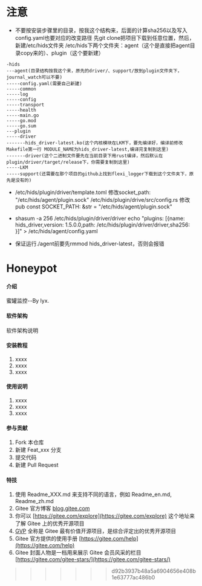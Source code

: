 # 注意
- 不要按安装步骤里的目录，按我这个结构来，后面的计算sha256以及写入config.yaml也要对应的改变路径
先git clone把项目下载到任意位置，然后，新建/etc/hids文件夹
/etc/hids下两个文件夹：agent（这个是直接把agent目录copy来的）、plugin（这个要新建）

```
-hids
---agent(目录结构按我这个来，原先的driver/、support/放到plugin文件夹下，journal_watch可以不要)
-----config.yaml(需要自己新建)
-----common
-----log
-----config
-----transport
-----health
-----main.go
-----go.mod
-----go.sum
---plugin
-----driver
-------hids_driver-latest.ko(这个内核模块在LKM下，要先编译好，编译前修改Makefile第一行 MODULE_NAME为hids_driver-latest,编译完复制到这里)
-------driver(这个二进制文件要先在当前目录下用rust编译，然后默认在plugin/driver/target/release下，你需要复制到这里)
-----LKM
-----support(还需要在那个项目的github上找到flexi_logger下载到这个文件夹下，原先是没有的)
```

- /etc/hids/plugin/driver/template.toml 修改socket_path: "/etc/hids/agent/plugin.sock"
/etc/hids/plugin/drive/src/config.rs 修改pub const SOCKET_PATH: &str = "/etc/hids/agent/plugin.sock"

- shasum -a 256 /etc/hids/plugin/driver/driver
echo "plugins: [{name: hids_driver,version: 1.5.0.0,path: /etc/hids/plugin/driver/driver,sha256: }]" > /etc/hids/agent/config.yaml

- 保证运行./agent前要先rmmod hids_driver-latest，否则会报错

# Honeypot

#### 介绍
蜜罐监控--By lyx.

#### 软件架构
软件架构说明


#### 安装教程

1.  xxxx
2.  xxxx
3.  xxxx

#### 使用说明

1.  xxxx
2.  xxxx
3.  xxxx

#### 参与贡献

1.  Fork 本仓库
2.  新建 Feat_xxx 分支
3.  提交代码
4.  新建 Pull Request


#### 特技

1.  使用 Readme\_XXX.md 来支持不同的语言，例如 Readme\_en.md, Readme\_zh.md
2.  Gitee 官方博客 [blog.gitee.com](https://blog.gitee.com)
3.  你可以 [https://gitee.com/explore](https://gitee.com/explore) 这个地址来了解 Gitee 上的优秀开源项目
4.  [GVP](https://gitee.com/gvp) 全称是 Gitee 最有价值开源项目，是综合评定出的优秀开源项目
5.  Gitee 官方提供的使用手册 [https://gitee.com/help](https://gitee.com/help)
6.  Gitee 封面人物是一档用来展示 Gitee 会员风采的栏目 [https://gitee.com/gitee-stars/](https://gitee.com/gitee-stars/)
>>>>>>> d92b3937b48a5a6904656e408b1e63777ac486b0
